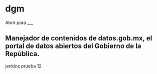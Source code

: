 # dgm
Abrir para ___

## Manejador de contenidos de datos.gob.mx, el portal de datos abiertos del Gobierno de la República. 

jenkins prueba 12
